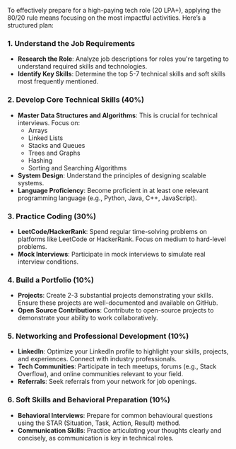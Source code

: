 To effectively prepare for a high-paying tech role (20 LPA+), applying the 80/20 rule means focusing on the most impactful activities. Here’s a structured plan:

### 1. **Understand the Job Requirements**
   - **Research the Role**: Analyze job descriptions for roles you're targeting to understand required skills and technologies.
   - **Identify Key Skills**: Determine the top 5-7 technical skills and soft skills most frequently mentioned.

### 2. **Develop Core Technical Skills (40%)**
   - **Master Data Structures and Algorithms**: This is crucial for technical interviews. Focus on:
     - Arrays
     - Linked Lists
     - Stacks and Queues
     - Trees and Graphs
     - Hashing
     - Sorting and Searching Algorithms
   - **System Design**: Understand the principles of designing scalable systems.
   - **Language Proficiency**: Become proficient in at least one relevant programming language (e.g., Python, Java, C++, JavaScript).

### 3. **Practice Coding (30%)**
   - **LeetCode/HackerRank**: Spend regular time-solving problems on platforms like LeetCode or HackerRank. Focus on medium to hard-level problems.
   - **Mock Interviews**: Participate in mock interviews to simulate real interview conditions.

### 4. **Build a Portfolio (10%)**
   - **Projects**: Create 2-3 substantial projects demonstrating your skills. Ensure these projects are well-documented and available on GitHub.
   - **Open Source Contributions**: Contribute to open-source projects to demonstrate your ability to work collaboratively.

### 5. **Networking and Professional Development (10%)**
   - **LinkedIn**: Optimize your LinkedIn profile to highlight your skills, projects, and experiences. Connect with industry professionals.
   - **Tech Communities**: Participate in tech meetups, forums (e.g., Stack Overflow), and online communities relevant to your field.
   - **Referrals**: Seek referrals from your network for job openings.

### 6. **Soft Skills and Behavioral Preparation (10%)**
   - **Behavioral Interviews**: Prepare for common behavioural questions using the STAR (Situation, Task, Action, Result) method.
   - **Communication Skills**: Practice articulating your thoughts clearly and concisely, as communication is key in technical roles.
